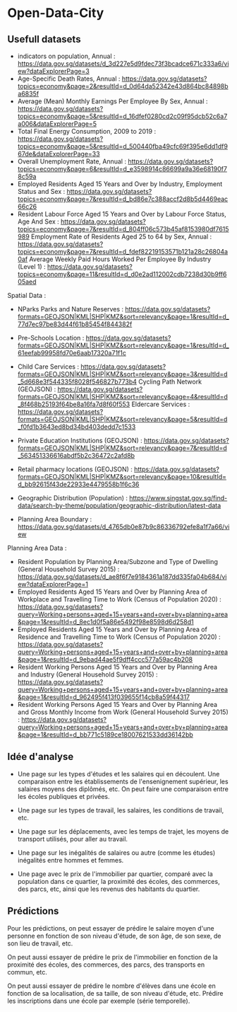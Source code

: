# Open-Data-City

## Usefull datasets

- indicators on population, Annual : https://data.gov.sg/datasets/d_3d227e5d9fdec73f3bcadce671c333a6/view?dataExplorerPage=3  
- Age-Specific Death Rates, Annual : https://data.gov.sg/datasets?topics=economy&page=2&resultId=d_0d64da52342e43d864bc84898ba6835f  
- Average (Mean) Monthly Earnings Per Employee By Sex, Annual : https://data.gov.sg/datasets?topics=economy&page=5&resultId=d_16dfef0280cd2c09f95dcb52c6a7a006&dataExplorerPage=5
- Total Final Energy Consumption, 2009 to 2019 : https://data.gov.sg/datasets?topics=economy&page=5&resultId=d_500440fba49cfc69f395e6dd1df967de&dataExplorerPage=33
- Overall Unemployment Rate, Annual : https://data.gov.sg/datasets?topics=economy&page=6&resultId=d_e3598914c86699a9a36e68190f78c59a
- Employed Residents Aged 15 Years and Over by Industry, Employment Status and Sex : https://data.gov.sg/datasets?topics=economy&page=7&resultId=d_bd86e7c388accf2d8b5d4469eac66c26
- Resident Labour Force Aged 15 Years and Over by Labour Force Status, Age And Sex : https://data.gov.sg/datasets?topics=economy&page=7&resultId=d_804ff06c573b45af8153980df7615989
Employment Rate of Residents Aged 25 to 64 by Sex, Annual : https://data.gov.sg/datasets?topics=economy&page=7&resultId=d_fdef82219153571b121a28c26804a0af
Average Weekly Paid Hours Worked Per Employee By Industry (Level 1) : https://data.gov.sg/datasets?topics=economy&page=11&resultId=d_d0e2ad112002cdb7238d30b9ff605aed

Spatial Data : 

- NParks Parks and Nature Reserves : https://data.gov.sg/datasets?formats=GEOJSON|KML|SHP|KMZ&sort=relevancy&page=1&resultId=d_77d7ec97be83d44f61b85454f844382f
- Pre-Schools Location : https://data.gov.sg/datasets?formats=GEOJSON|KML|SHP|KMZ&sort=relevancy&page=1&resultId=d_61eefab99958fd70e6aab17320a71f1c
- Child Care Services : https://data.gov.sg/datasets?formats=GEOJSON|KML|SHP|KMZ&sort=relevancy&page=3&resultId=d_5d668e3f544335f8028f546827b773b4
Cycling Path Network (GEOJSON) : https://data.gov.sg/datasets?formats=GEOJSON|KML|SHP|KMZ&sort=relevancy&page=4&resultId=d_8f468b25193f64be8a16fa7d8f60f553
Eldercare Services : https://data.gov.sg/datasets?formats=GEOJSON|KML|SHP|KMZ&sort=relevancy&page=5&resultId=d_f0fd1b3643ed8bd34bd403dedd7c1533
- Private Education Institutions (GEOJSON) : https://data.gov.sg/datasets?formats=GEOJSON|KML|SHP|KMZ&sort=relevancy&page=7&resultId=d_563451336616abdf5b2c36472c2afd8b
- Retail pharmacy locations (GEOJSON) : https://data.gov.sg/datasets?formats=GEOJSON|KML|SHP|KMZ&sort=relevancy&page=10&resultId=d_bb92615f43de22933e4479558b1f6c36

- Geographic Distribution (Population) : https://www.singstat.gov.sg/find-data/search-by-theme/population/geographic-distribution/latest-data
- Planning Area Boundary : https://data.gov.sg/datasets/d_4765db0e87b9c86336792efe8a1f7a66/view

Planning Area Data : 

- Resident Population by Planning Area/Subzone and Type of Dwelling (General Household Survey 2015) : https://data.gov.sg/datasets/d_ae8f6f7e9184361a187dd335fa04b684/view?dataExplorerPage=1
- Employed Residents Aged 15 Years and Over by Planning Area of Workplace and Travelling Time to Work (Census of Population 2020) : https://data.gov.sg/datasets?query=Working+persons+aged+15+years+and+over+by+planning+area&page=1&resultId=d_8ec1d0f5a86e5492f98e8598d6d258d1
- Employed Residents Aged 15 Years and Over by Planning Area of Residence and Travelling Time to Work (Census of Population 2020) : https://data.gov.sg/datasets?query=Working+persons+aged+15+years+and+over+by+planning+area&page=1&resultId=d_9ebad44ae5f9dff4ccc577a59ac4b208
- Resident Working Persons Aged 15 Years and Over by Planning Area and Industry (General Household Survey 2015) : https://data.gov.sg/datasets?query=Working+persons+aged+15+years+and+over+by+planning+area&page=1&resultId=d_962495f413f039655f14cb8a59f44317 
- Resident Working Persons Aged 15 Years and Over by Planning Area and Gross Monthly Income from Work (General Household Survey 2015) : https://data.gov.sg/datasets?query=Working+persons+aged+15+years+and+over+by+planning+area&page=1&resultId=d_bb771c5189ce18007621533dd36142bb




## Idée d'analyse

- Une page sur les types d'études et les salaires qui en découlent. Une comparaison entre les établissements de l'ensenignement supérieur, les salaires moyens des diplômés, etc. On peut faire une comparaison entre les écoles publiques et privées. 

- Une page sur les types de travail, les salaires, les conditions de travail, etc.

- Une page sur les déplacements, avec les temps de trajet, les moyens de transport utilisés, pour aller au travail.

- Une page sur les inégalités de salaires ou autre (comme les études) inégalités entre hommes et femmes. 

- Une page avec le prix de l'immobilier par quartier, comparé avec la population dans ce quartier, la proximité des écoles, des commerces, des parcs, etc, ainsi que les revenus des habitants du quartier.

## Prédictions

Pour les prédictions, on peut essayer de prédire le salaire moyen d'une personne en fonction de son niveau d'étude, de son âge, de son sexe, de son lieu de travail, etc.

On peut aussi essayer de prédire le prix de l'immobilier en fonction de la proximité des écoles, des commerces, des parcs, des transports en commun, etc.

On peut aussi essayer de prédire le nombre d'élèves dans une école en fonction de sa localisation, de sa taille, de son niveau d'étude, etc. Prédire les inscriptions dans une école par exemple (série temporelle).


